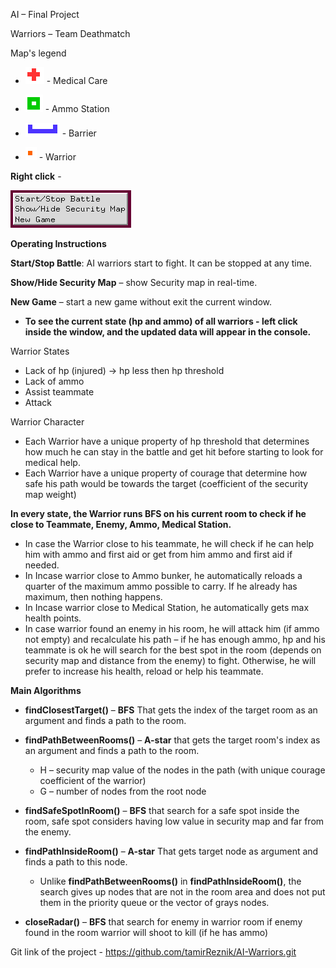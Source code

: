 ﻿
AI – Final Project

Warriors – Team Deathmatch

Map's legend

- ![](Aspose.Words.fd7e835c-2be8-428c-bdca-3eee88cf217d.001.png) - Medical Care

- ![](Aspose.Words.fd7e835c-2be8-428c-bdca-3eee88cf217d.002.png) - Ammo Station

- ![](Aspose.Words.fd7e835c-2be8-428c-bdca-3eee88cf217d.003.png) - Barrier

- ![](Aspose.Words.fd7e835c-2be8-428c-bdca-3eee88cf217d.004.png) - Warrior

**Right click** - 

![](Aspose.Words.fd7e835c-2be8-428c-bdca-3eee88cf217d.005.png)

**Operating Instructions**

**Start/Stop Battle**: AI warriors start to fight. It can be stopped at any time.

**Show/Hide Security Map** – show Security map in real-time.

**New Game** – start a new game without exit the current window.

- **To see the current state (hp and ammo) of all warriors - left click inside the window, and the updated data will appear in the console.**

Warrior States

- Lack of hp (injured) -> hp less then hp threshold
- Lack of ammo
- Assist teammate
- Attack

Warrior Character

- Each Warrior have a unique property of hp threshold that determines how much he can stay in the battle and get hit before starting to look for medical help.
- Each Warrior have a unique property of courage that determine how safe his path would be towards the target (coefficient of the security map weight)

**In every state, the Warrior runs BFS on his current room to check if he close to Teammate, Enemy, Ammo, Medical Station.**
  - In case the Warrior close to his teammate, he will check if he can help him with ammo and first aid or get from him ammo and first aid if needed.
  - In Incase warrior close to Ammo bunker, he automatically reloads a quarter of the maximum ammo possible to carry. If he already has maximum, then nothing happens.
  - In Incase warrior close to Medical Station, he automatically gets max health points.
  - In case warrior found an enemy in his room, he will attack him (if ammo not empty) and recalculate his path – if he has enough ammo, hp and his teammate is ok he will search for the best spot in the room (depends on security map and distance from the enemy) to fight. Otherwise, he will prefer to increase his health, reload or help his teammate.

**Main Algorithms**

- **findClosestTarget()** – **BFS** That gets the index of the target room as an argument and finds a path to the room.

- **findPathBetweenRooms()** – **A-star** that gets the target room's index as an argument and finds a path to the room.
  - H – security map value of the nodes in the path (with unique courage coefficient of the warrior)
  - G – number of nodes from the root node

- **findSafeSpotInRoom()** – **BFS** that search for a safe spot inside the room, safe spot considers having low value in security map and far from the enemy.

- **findPathInsideRoom()** – **A-star** That gets target node as argument and finds a path to this node.
  - Unlike **findPathBetweenRooms()** in **findPathInsideRoom()**, the search gives up nodes that are not in the room area and does not put them in the priority queue or the vector of grays nodes.

- **closeRadar()** – **BFS** that search for enemy in warrior room if enemy found in the room warrior will shoot to kill (if he has ammo)


Git link of the project - <https://github.com/tamirReznik/AI-Warriors.git>

